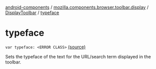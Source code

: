 [android-components](../../index.md) / [mozilla.components.browser.toolbar.display](../index.md) / [DisplayToolbar](index.md) / [typeface](./typeface.md)

# typeface

`var typeface: <ERROR CLASS>` [(source)](https://github.com/mozilla-mobile/android-components/blob/master/components/browser/toolbar/src/main/java/mozilla/components/browser/toolbar/display/DisplayToolbar.kt#L369)

Sets the typeface of the text for the URL/search term displayed in the toolbar.

